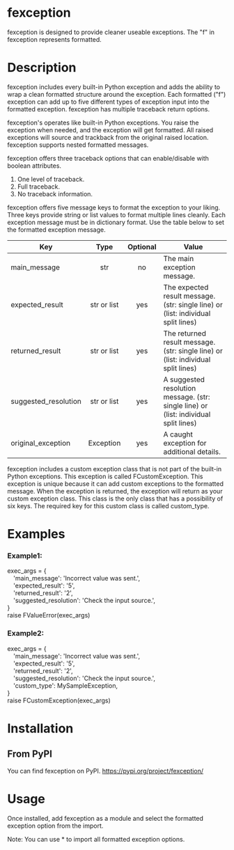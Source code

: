 fexception
==========

fexception is designed to provide cleaner useable exceptions. The "f" in fexception represents formatted.

Description
===========

fexception includes every built-in Python exception and adds the ability to wrap a clean formatted structure around the exception. 
Each formatted ("f") exception can add up to five different types of exception input into the formatted exception. fexception has
multiple traceback return options.

fexception's operates like built-in Python exceptions. You raise the exception when needed, and the exception will get formatted. 
All raised exceptions will source and trackback from the original raised location. fexception supports nested formatted messages.

fexception offers three traceback options that can enable/disable with boolean attributes. 
  1. One level of traceback.
  2. Full traceback.
  3. No traceback information.

fexception offers five message keys to format the exception to your liking. Three keys provide string or list values to format multiple lines cleanly.
Each exception message must be in dictionary format. Use the table below to set the formatted exception message. 

| Key           			        | Type          | Optional | Value  									                                                            |
| --------------------------- |:-------------:|:--------:|------------------------------------------------------------------------------------- |
| main_message                | str           | no		   | The main exception message.				                                                  |
| expected_result             | str or list   | yes		   | The expected result message. (str: single line) or (list: individual split lines)    |
| returned_result			        | str or list   | yes      | The returned result message.	(str: single line) or (list: individual split lines)    |
| suggested_resolution		    | str or list   | yes      | A suggested resolution message. (str: single line) or (list: individual split lines) |
| original_exception		      | Exception     | yes      | A caught exception for additional details.                                           |

fexception includes a custom exception class that is not part of the built-in Python exceptions. This exception is called FCustomException. This exception is unique because it can add custom exceptions to the formatted message. When the exception is returned, the exception will return as your custom exception class. This class is the only class that has a possibility of six keys. The required key for this custom class is called custom_type.

Examples
============
### Example1:
exec_args = { <br />
&emsp;'main_message': 'Incorrect value was sent.', <br />
&emsp;'expected_result': '5', <br />
&emsp;'returned_result': '2', <br />
&emsp;'suggested_resolution': 'Check the input source.', <br />
} <br />
raise FValueError(exec_args) <br />

### Example2:
exec_args = { <br />
&emsp;'main_message': 'Incorrect value was sent.', <br />
&emsp;'expected_result': '5', <br />
&emsp;'returned_result': '2', <br />
&emsp;'suggested_resolution': 'Check the input source.', <br />
&emsp;'custom_type': MySampleException, <br />
} <br />
raise FCustomException(exec_args) <br />

Installation
============

From PyPI
-------------------
You can find fexception on PyPI. https://pypi.org/project/fexception/ 

Usage
=====
Once installed, add fexception as a module and select the formatted
exception option from the import.

Note: You can use * to import all formatted exception options.
